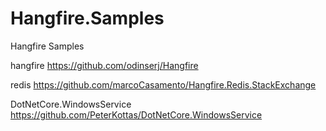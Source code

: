 # Hangfire.Samples
Hangfire Samples

hangfire
https://github.com/odinserj/Hangfire

redis
https://github.com/marcoCasamento/Hangfire.Redis.StackExchange

DotNetCore.WindowsService
https://github.com/PeterKottas/DotNetCore.WindowsService
